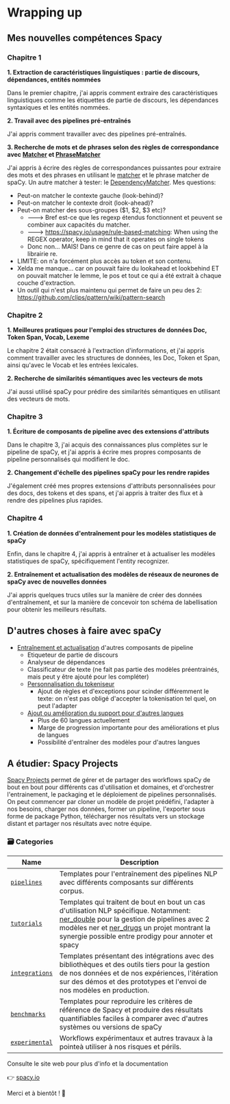 # Wrapping up

## Mes nouvelles compétences Spacy

### Chapitre 1
**1. Extraction de caractéristiques linguistiques : partie de discours, dépendances, entités nommées**

  Dans le premier chapitre, j'ai appris comment extraire des caractéristiques linguistiques comme les étiquettes de partie de discours, les dépendances syntaxiques et les entités nommées.

**2. Travail avec des pipelines pré-entraînés**

  J'ai appris comment travailler avec des pipelines pré-entraînés.

**3. Recherche de mots et de phrases selon des règles de correspondance avec [Matcher](https://spacy.io/api/matcher) et [PhraseMatcher](https://spacy.io/api/phrasematcher)**

  J'ai appris à écrire des règles de correspondances puissantes pour extraire des mots et des phrases en utilisant le [matcher](https://demos.explosion.ai/matcher?) et le phrase matcher de spaCy.
  Un autre matcher à tester: le [DependencyMatcher](https://spacy.io/api/dependencymatcher).
  Mes questions:
  - Peut-on matcher le contexte gauche (look-behind)?
  - Peut-on matcher le contexte droit (look-ahead)?
  - Peut-on matcher des sous-groupes ($1, $2, $3 etc)?
    - ---> Bref est-ce que les regexp étendus fonctionnent et peuvent se combiner aux capacités du matcher.
    - ---> https://spacy.io/usage/rule-based-matching: When using the REGEX operator, keep in mind that it operates on single tokens
    - Donc non...
    MAIS! Dans ce genre de cas on peut faire appel à la librairie re.
  - LIMITE: on n'a forcément plus accès au token et son contenu.
  - Xelda me manque... car on pouvait faire du lookahead et lookbehind ET on pouvait matcher le lemme, le pos et tout ce qui a été extrait à chaque couche d'extraction.
  - Un outil qui n'est plus maintenu qui permet de faire un peu des 2: https://github.com/clips/pattern/wiki/pattern-search

  

### Chapitre 2

**1. Meilleures pratiques pour l'emploi des structures de données Doc, Token Span, Vocab, Lexeme**

  Le chapitre 2 était consacré à l'extraction d'informations, et j'ai appris comment travailler avec les structures de données, les Doc, Token et Span, ainsi qu'avec le Vocab et les entrées lexicales.

**2. Recherche de similarités sémantiques avec les vecteurs de mots**

  J'ai aussi utilisé spaCy pour prédire des similarités sémantiques en utilisant des vecteurs de mots.

### Chapitre 3

**1. Écriture de composants de pipeline avec des extensions d'attributs**

  Dans le chapitre 3, j'ai acquis des connaissances plus complètes sur le pipeline de spaCy, et j'ai appris à écrire mes propres composants de pipeline personnalisés qui modifient le doc.

**2. Changement d'échelle des pipelines spaCy pour les rendre rapides**

  J'également créé mes propres extensions d'attributs personnalisées pour des docs, des tokens et des spans, et j'ai appris à traiter des flux et à rendre des pipelines plus rapides.

### Chapitre 4

**1. Création de données d'entraînement pour les modèles statistiques de spaCy**

  Enfin, dans le chapitre 4, j'ai appris à entraîner et à actualiser les modèles statistiques de spaCy, spécifiquement l'entity recognizer.

**2. Entraînement et actualisation des modèles de réseaux de neurones de spaCy avec de nouvelles données**

  J'ai appris quelques trucs utiles sur la manière de créer des données d'entraînement, et sur la manière de concevoir ton schéma de labellisation pour obtenir les meilleurs résultats.
  
## D'autres choses à faire avec spaCy

- [Entraînement et actualisation](https://spacy.io/usage/training) d'autres composants de pipeline
  - Etiqueteur de partie de discours
  - Analyseur de dépendances
  - Classificateur de texte (ne fait pas partie des modèles préentrainés, mais peut y être ajouté pour les compléter)
  - [Personnalisation du tokeniseur](https://spacy.io/usage/linguistic-features#tokenization)
    - Ajout de règles et d'exceptions pour scinder différemment le texte: on n'est pas obligé d'accepter la tokenisation tel quel, on peut l'adapter
  - [Ajout ou amélioration du support pour d'autres langues](https://spacy.io/usage/linguistic-features)
    - Plus de 60 langues actuellement
    - Marge de progression importante pour des améliorations et plus de langues
    - Possibilité d'entraîner des modèles pour d'autres langues

## A étudier: Spacy Projects

[Spacy Projects](https://github.com/explosion/projects) permet de gérer et de partager des workflows spaCy de bout en bout pour différents cas d'utilisation et domaines, et d'orchestrer l'entrainement, le packaging et le déploiement de pipelines personnalisés. On peut commencer par cloner un modèle de projet prédéfini, l'adapter à nos besoins, charger nos données, former un pipeline, l'exporter sous forme de package Python, télécharger nos résultats vers un stockage distant et partager nos résultats avec notre équipe.

### 🗃 Categories

| Name                                                                         | Description                                                                                                                                                                                                                                                                                                                                                                          |
| ---------------------------------------------------------------------------- | ------------------------------------------------------------------------------------------------------------------------------------------------------------------------------------------------------------------------------------------------------------------------------------------------------------------------------------------------------------------------------------ |
| [`pipelines`](https://github.com/explosion/projects/tree/v3/pipelines)       | Templates pour l'entraînement des pipelines NLP avec différents composants sur différents corpus.                                                                                                                                                                                                                                                                                    |
| [`tutorials`](https://github.com/explosion/projects/tree/v3/tutorials)       | Templates qui traitent de bout en bout un cas d'utilisation NLP spécifique. Notamment: [ner_double](https://github.com/explosion/projects/tree/v3/tutorials/ner_double) pour la gestion de pipelines avec 2 modèles ner et [ner_drugs](https://github.com/explosion/projects/tree/v3/tutorials/ner_drugs) un projet montrant la synergie possible entre prodigy pour annoter et spacy|
| [`integrations`](https://github.com/explosion/projects/tree/v3/integrations) | Templates présentant des intégrations avec des bibliothèques et des outils tiers pour la gestion de nos données et de nos expériences, l'itération sur des démos et des prototypes et l'envoi de nos modèles en production.                                                                                                                                                          |
| [`benchmarks`](https://github.com/explosion/projects/tree/v3/benchmarks)     | Templates pour reproduire les critères de référence de Spacy et produire des résultats quantifiables faciles à comparer avec d'autres systèmes ou versions de spaCy                                                                                                                                                                                                                  |
| [`experimental`](https://github.com/explosion/projects/tree/v3/experimental) | Workflows expérimentaux et autres travaux à la pointeà utiliser à nos risques et périls.                                                                                                                                                                                                                                                                                             |

Consulte le site web pour plus d'info et la documentation

👉 [spacy.io](https://spacy.io)

Merci et à bientôt ! 👋

